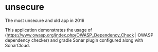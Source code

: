 # unsecure
The most unsecure and old app in 2019

This application demonstrates the usage of (https://www.owasp.org/index.php/OWASP_Dependency_Check | OWASP dependency checker) and gradle Sonar plugin configured along with SonarCloud.  